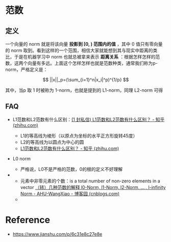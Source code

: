 # 范数

## 定义

一个向量的 norm 就是将该向量 **投影到 [0, ) 范围内的值** ，其中 0 值只有零向量的 norm 取到。看到这样的一个范围，相信大家就能想到其与现实中距离的类比，于是在机器学习中 norm 也就总被拿来表示 **距离关系** ：根据怎样怎样的范数，这两个向量有多远。上面这个怎样怎样也就是范数种类，通常我们称为p-norm，严格定义是：

$$
||x||_p=(\sum_{i=1}^n|x_i|^p)^{1/p}
$$

其中，当p 取 1 时被称为 1-norm，也就是提到的 L1-norm，同理 L2-norm 可得

## FAQ

- L1范数和L2范数有什么区别：[(1 封私信) L1范数和L2范数有什么区别？ - 知乎 (zhihu.com)](https://www.zhihu.com/question/574589430/answer/2815476448)

  - L1的等高线为棱形（以原点为坐标的水平正方形旋转45度）
  - L2的等高线为以圆点为中心的圆
  - [L1范数和L2范数有什么区别？ - 知乎 (zhihu.com)](https://www.zhihu.com/question/574589430/answer/2849557497)
- L0 norm

  - 严格说，L0不是严格的范数，0的根的定义不好理解
- - 元素中非零元素的个数：is a total number of non-zero elements in a vector [（转）几种范数的解释 l0-Norm, l1-Norm, l2-Norm, … , l-infinity Norm - AHU-WangXiao - 博客园 (cnblogs.com)](https://www.cnblogs.com/wangxiaocvpr/p/5933512.html)
  - 

# Reference

- https://www.jianshu.com/p/6c31e8c27e8e
